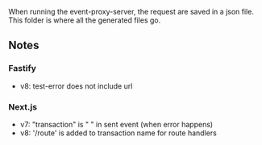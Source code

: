 When running the event-proxy-server, the request are saved in a json file. This folder is where all
the generated files go.

## Notes

### Fastify

- v8: test-error does not include url

### Next.js

- v7: "transaction" is " " in sent event (when error happens)
- v8: '/route' is added to transaction name for route handlers
